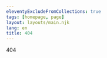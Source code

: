 ```yaml
---
eleventyExcludeFromCollections: true
tags: [homepage, page]
layout: layouts/main.njk
lang: en
title: 404
---
```


404